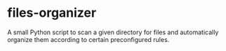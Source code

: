 # files-organizer
A small Python script to scan a given directory for files and automatically organize them according to certain preconfigured rules.
